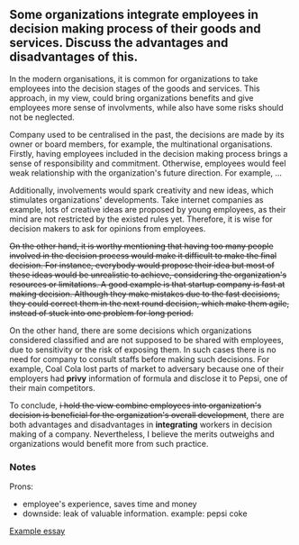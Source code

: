 ## Some organizations integrate employees in decision making process of their goods and services. Discuss the advantages and disadvantages of this.

In the modern organisations, it is common for organizations to take employees into the decision stages of the goods and services. This approach, in my view, could bring organizations benefits and give employees more sense of involvments, while also have some risks should not be neglected.

Company used to be centralised in the past, the decisions are made by its owner or board members, for example, the multinational organisations. Firstly, having employees included in the decision making process brings a sense of responsibility and commitment. Otherwise, employees would feel weak relationship with the organization's future direction. For example, ...

Additionally, involvements would spark creativity and new ideas, which stimulates organizations' developments. Take internet companies as example, lots of creative ideas are proposed by young employees, as their mind are not restricted by the existed rules yet. Therefore, it is wise for decision makers to ask for opinions from employees.

~~On the other hand, it is worthy mentioning that having too many people involved in the decision process would make it difficult to make the final decision. For instance, everybody would propose their idea but most of these ideas would be unrealistic to achieve, considering the organization's resources or limitations. A good example is that startup company is fast at making decision. Although they make mistakes due to the fast decisions, they could correct them in the next round decision, which make them agile, instead of stuck into one problem for long period.~~

On the other hand, there are some decisions which organizations considered classified and are not supposed to be shared with employees, due to sensitivity or the risk of exposing them. In such cases there is no need for company to consult staffs before making such decisions. For example, Coal Cola lost parts of market to adversary because one of their employers had  **privy** information of formula and disclose it to Pepsi, one of their main competitors.

To conclude, ~~i hold the view combine employees into organization's decision is beneficial for the organization's overall development~~, there are both advantages and disadvantages in **integrating** workers in decision making of a company. Nevertheless, I believe the merits outweighs and organizations would benefit more from such practice.

### Notes
Prons:
- employee's experience, saves time and money
- downside: leak of valuable information.
example: pepsi coke

[Example essay](https://www.testbig.com/pteacademic-essays/some-organizations-integrate-employees-decision-making-process-their-goods-and)
